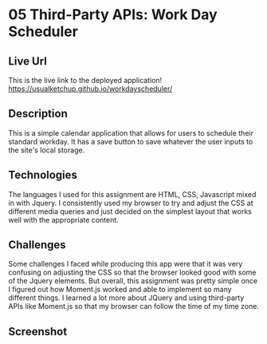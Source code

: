 # 05 Third-Party APIs: Work Day Scheduler

## Live Url
This is the live link to the deployed application!
https://usualketchup.github.io/workdayscheduler/

## Description
This is a simple calendar application that allows for users to schedule their standard workday. 
It has a save button to save whatever the user inputs to the site's local storage.

## Technologies
The languages I used for this assignment are HTML, CSS, Javascript mixed in with Jquery. 
I consistently used my browser to try and adjust the CSS at different media queries and just decided on the simplest layout that works well with the appropriate content.

## Challenges
Some challenges I faced while producing this app were that it was very confusing on adjusting the CSS so that the browser looked good with some of the Jquery elements.
But overall, this assignment was pretty simple once I figured out how Moment.js worked and able to implement so many different things.
I learned a lot more about JQuery and using third-party APIs like Moment.js so that my browser can follow the time of my time zone.

## Screenshot
